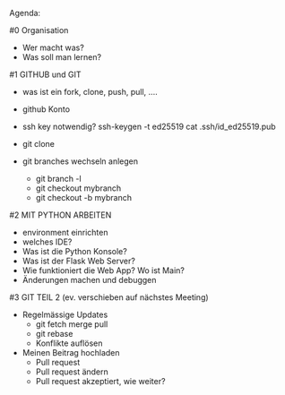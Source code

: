 Agenda:

#0 Organisation

- Wer macht was?
- Was soll man lernen?

#1 GITHUB und GIT

- was ist ein fork, clone, push, pull, ....

- github Konto
- ssh key notwendig?
	ssh-keygen -t ed25519
	cat .ssh/id_ed25519.pub

- git clone
- git branches wechseln anlegen
	- git branch -l
	- git checkout mybranch
	- git checkout -b mybranch


#2 MIT PYTHON ARBEITEN

- environment einrichten
- welches IDE?
- Was ist die Python Konsole?
- Was ist der Flask Web Server?
- Wie funktioniert die Web App? Wo ist Main?
- Änderungen machen und debuggen

#3 GIT TEIL 2 (ev. verschieben auf nächstes Meeting)

- Regelmässige Updates
	- git fetch merge pull
	- git rebase
	- Konflikte auflösen
- Meinen Beitrag hochladen
	- Pull request
	- Pull request ändern
	- Pull request akzeptiert, wie weiter?

